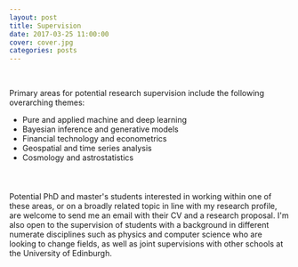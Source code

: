```yaml
---
layout: post
title: Supervision
date: 2017-03-25 11:00:00
cover: cover.jpg
categories: posts
---
```


<br>

Primary areas for potential research supervision include the following overarching themes:

<!--
* Applied machine learning
* Humanitarian analytics
* Financial economics
* Criminal justice
-->

<!--
* Applied machine learning
* Financial econometrics
* Geospatial analysis
* Criminal justice
-->

<!--
* Bayesian inference and applied machine learning
* Geospatial statistics and time series analysis
* Financial technology and econometrics
* Criminology and criminal justice
-->

* Pure and applied machine and deep learning
* Bayesian inference and generative models
* Financial technology and econometrics
* Geospatial and time series analysis
* Cosmology and astrostatistics

<div style="height:25px;font-size:1px;">&nbsp;</div>

Potential PhD and master's students interested in working within one of these areas, or on a broadly related topic in line with my research profile, are welcome to send me an email with their CV and a research proposal. I'm also open to the supervision of students with a background in different numerate disciplines such as physics and computer science who are looking to change fields, as well as joint supervisions with other schools at the University of Edinburgh.
<br>
